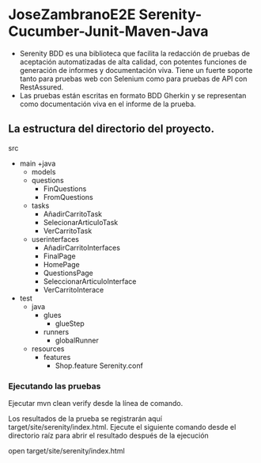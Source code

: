 # JoseZambranoE2E Serenity-Cucumber-Junit-Maven-Java
* Serenity BDD es una biblioteca que facilita la redacción de pruebas de aceptación automatizadas de alta calidad, con potentes funciones de generación de informes y documentación viva. Tiene un fuerte soporte tanto para pruebas web con Selenium como para pruebas de API con RestAssured.
* Las pruebas están escritas en formato BDD Gherkin y se representan como documentación viva en el informe de la prueba.
## La estructura del directorio del proyecto.
src
  + main
    +java
      + models
      + questions
          + FinQuestions
          + FromQuestions
      + tasks
          + AñadirCarritoTask
          + SelecionarArticuloTask
          + VerCarritoTask
      + userinterfaces
          + AñadirCarritoInterfaces
          + FinalPage
          + HomePage
          + QuestionsPage
          + SeleccionarArticuloInterface
          + VerCarritoInterace
  + test
    + java                          
      + glues                  
        + glueStep
      + runners
        + globalRunner 
    + resources
      + features                    
        + Shop.feature
    Serenity.conf
### Ejecutando las pruebas
Ejecutar mvn clean verify  desde la línea de comando.


Los resultados de la prueba se registrarán aquí target/site/serenity/index.html. 
Ejecute el siguiente comando desde el directorio raíz para abrir el resultado después de la ejecución

open target/site/serenity/index.html 
